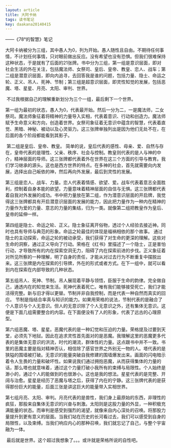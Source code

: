```yaml
---
layout: article
title: 大阿卡纳
tags: 读书笔记
key: daakana20140415
---
```


——《78°的智慧》笔记<!--more-->

大阿卡纳被分为三组，其中愚人为0，列为开始。愚人随性且自由。不期待任何事情，不计划任何事情，只对眼前做出反应。没有希望也没有恐惧。但我们很难保持这种状态，于是就有了后面的21张牌。书中分为三组，第一组是意识层面，即对社会生活的外在关注，包括魔法师、女祭司、皇后、皇帝、教皇、恋人、战车；第二组是潜意识层面，即向内追寻，去回答我是谁的问题，包括力量、隐士、命运之轮、正义、吊人、死神、节制；第三组是超意识层面，即灵性知觉的发展，包括恶魔、塔、星星、月亮、太阳、审判、世界。

​        不过我根据自己的理解重新划分为三个一组，最后剩下一个世界。

​        第一组为最初的状态，愚人为0，代表最开始。然后一分为二，一是魔法师，二女祭司。魔法师象征着将精神的力量导入实相，代表着意识、行动和创造力。魔法师赋予生命意义和方向，创造着世界。女祭司象征着无意识中蕴含的智慧，代表着直觉、黑暗、神秘、被动以及心灵驱力。这三张牌单独列出是因为他们无处不在，在后面的各个阶段都能看到其影子。

​        第二组是皇后、皇帝、教皇。 简单的说，皇后代表的感性、母亲、爱、自然与存在，皇帝代表的是理性、父亲、秩序、社会与控制。教皇则代表的是人与神的中介，精神层面的导师。这三张牌都代表着外在世界在这三个方面的引导与教育。我们学习继承的源头。这也是西方世界的特点。在多神的社会，首先就需要向内发展，选择出自己皈依的神，然后再向外发展，最后到灵性的发展。

​        第三组是恋人、战车、力量。恋人代表着情感、欲望、爱。战车代表着意志全面胜利，控制着自身本能的欲望。力量意味着精神层面的自信与无惧。这三张牌都代表着自我对外发展的成功。书中把力量放在第二组，作为潜意识层面的开启牌，我觉得这三张牌都具有开启潜意识层面的发展的能力，因此把力量作为一种内在精神的力量作为爱的力量、意志的力量的集结，归为一类。就像第二组把教皇作为皇后、皇帝的延伸一样。

​        第四组是隐士、命运之轮、正义。隐士象征离开俗物，透过个人经验去接近神。同时也具有导师与典范的形象。命运之轮最佳的体现是福祸相依的那个故事。 通过隐士的主动探索，命运之轮的被动承受，我们获得了对生命的更深的理解。这些对生命的洞察，通过正义导向了行动。荣格在《红书》里描述了一个隐士，正是害怕行动，才导致所有的内在探索空洞无力，阻碍了内在探索前进的步伐。正义象征着对所见所察的一种理解，明了自身的责任，才能从对过去行为不断重复中摆脱出来。这三张牌是内在探索的引导牌，外在的形式或者方式。在下一组中，就可以看到内在探索在内部导致的几种状态。

​        第五组吊人、死神、节制。吊人展现着平静与领悟，臣服于生命的韵律。完全做自己，通透内在的知觉来生活。死神代表着死亡。唯有我们能够接受死亡，我们才能活得完整。新与旧才得以更替。节制并非自我控制，而是代表一种自然而真实的回应。 节制是指结合率真与知识的能力。如果用荣格的说法，节制代表的是融合了个人意识与个人无意识。但人的无意识除了个人无意识之外，还有集体无意识。这便是下面几组需要整合的内容。在下面便没有了人的形象，代表了远古的心理原型。

​        第六组恶魔、塔、星星。恶魔代表的是一种幻觉和压迫的力量。荣格提及过要到天堂，必须先下地狱。因此在追求灵性首先面对的是恶魔。我理解这里的恶魔更多代表的是集体无意识的洪流，时代的潮流，群体性的力量。这点跟书中并不一致。书里的恶魔主要是指对精神否认，相信除了感官世界之外别无一物的人。塔代表的是狭隘的围墙被打破。无意识的能量突破自我修建的围墙爆发出来。画面的闪电暗示着令人生畏的力量和破坏性。如果说我们通过拥抱恶魔，从而获得集体的力量的话，那么塔也就意味着，通过这个力量打破小我所有的束缚与局限性。个人始终是渺小的，通过个人的能做到的也很渺小。这也是我的想法。星星代表的是完整、开阔与治愈。星星是经历了恶魔与塔之后，获得了内在的宁静。这三张牌代表的是获得那份巨大的能量，后面三张是讲这巨大的能量带入实相世界。

​        第七组月亮、太阳、审判。月亮代表的是兽性，我们身上最原始的东西，非理性的疯狂，那股来自集体无意识的兴奋与刺激。太阳则是这股力量的外显，一种积极充满能量的状态。而审判是感受到强烈的渴望，就像来自内心深处的召唤。将那股力量提升到更有意义的层面。当我们站在历史的长河看过去，我们可以感受到自身的局限性，以及束缚。当我们响应内心的那种召唤，我们就忘记了自己，与整个宇宙融为一体。

​        最后就是世界。这个超过我想象了。。。或许就是荣格所说的自性吧。 